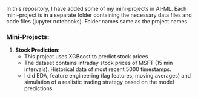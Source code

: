 In this repository, I have added some of my mini-projects in AI-ML.
Each mini-project is in a separate folder containing the necessary data files and code files (jupyter notebooks). Folder names same as the project names.

### Mini-Projects:
1. **Stock Prediction**: 
    - This project uses XGBoost to predict stock prices.
    - The dataset contains intraday stock prices of MSFT (15 min intervals). Historical data of most recent 5000 timestamps.
    - I did EDA, feature engineering (lag features, moving averages) and simulation of a realistic trading strategy based on the model predictions.
